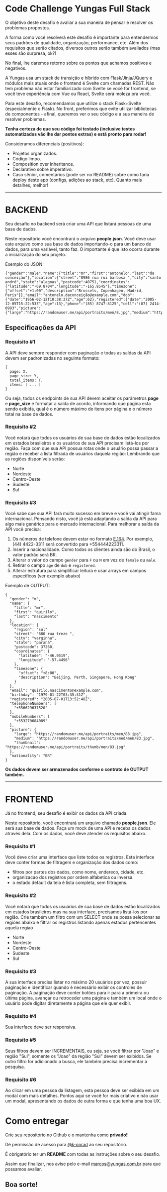 # Code Challenge Yungas Full Stack

O objetivo deste desafio é avaliar a sua maneira de pensar e resolver os problemas propostos.

A forma como você resolverá este desafio é importante para entendermos seus padrões de qualidade, organização, performance, etc. Além dos requisitos que serão citados, diversos outros serão também avaliados (mas esses são surpresa, ok?)

No final, lhe daremos retorno sobre os pontos que achamos positivos e negativos.

A Yungas usa um stack de transição e híbrido com Flask/Jinja/JQuery e módulos mais atuais onde o frontend é Svelte com chamadas REST. Não tem problema não estar familiarizado com Svelte se você for frontend, se você teve experiência com Vue ou React, Svelte será moleza pra você.

Para este desafio, recomendamos que utilize o stack Flask+Svelte (especialmente o Flask). No front, preferimos que evite utilizar bibliotecas de componentes - afinal, queremos ver o seu código e a sua maneira de resolver problemas.

**Tenha certeza de que seu código foi testado (inclusive testes automatizados vão lhe dar pontos extras) e está pronto para rodar!**

Consideramos diferenciais (positivos):
- Projetos organizados.
- Código limpo.
- Composition over inheritance.
- Declarativo sobre imperativo.
- Caso sênior, comentários (pode ser no README) sobre como faria deploy deste app (configs, adições ao stack, etc). Quanto mais detalhes, melhor!

---

# BACKEND

Seu desafio no backend será criar uma API que listará pessoas de uma base de dados.

Neste repositório você encontrará o arquivo **people.json**. Você deve usar este arquivo como sua base de dados importando-o para um banco de dados, para uma variável, tanto faz. O importante é que isto ocorra durante a inicialização do seu projeto.

Exemplo do JSON:
```
{"gender":"male","name":{"title":"mr","first":"antonelo","last":"da conceição"},"location":{"street":"8986 rua rui barbosa ","city":"santo andré","state":"alagoas","postcode":40751,"coordinates":{"latitude":"-69.8704","longitude":"-165.9545"},"timezone":{"offset":"+1:00","description":"Brussels, Copenhagen, Madrid, Paris"}},"email":"antonelo.daconceição@example.com","dob":{"date":"1956-02-12T10:38:37Z","age":62},"registered":{"date":"2005-12-05T15:22:53Z","age":13},"phone":"(85) 8747-8125","cell":"(87) 2414-0993","picture":{"large":"https://randomuser.me/api/portraits/men/8.jpg","medium":"https://randomuser.me/api/portraits/med/men/8.jpg","thumbnail":"https://randomuser.me/api/portraits/thumb/men/8.jpg"}}
```

## Especificações da API

### Requisito #1

A API deve sempre responder com paginação e todas as saídas da API devem ser padronizadas no seguinte formato:

```
{
  page: X,
  page_size: Y,
  total_items: T,
  items: [ ... ]
}
```

Ou seja, todos os endpoints de sua API devem aceitar os parâmetros **page** e **page_size** e formatar a saída de acordo, informando que página esta sendo exibida, qual é o número máximo de itens por página e o número total na base de dados.


### Requisito #2

Você notará que todos os usuários de sua base de dados estão localizados em estados brasileiros e os usuários de sua API precisam listá-los por região. Faça com que sua API possua rotas onde o usuário possa passar a região e receber a lista filtrada de usuários daquela região: Lembrando que as regiões disponíveis serão:
- Norte
- Nordeste
- Centro-Oeste
- Sudeste
- Sul


### Requisito #3

Você sabe que sua API fará muito sucesso em breve e você vai atingir fama internacional. Pensando nisto, você já está adaptando a saída da API para algo mais genérico para o mercado internacional. Para melhorar a saída da API você precisa:

1. Os números de telefone devem estar no formato [E.164](https://en.wikipedia.org/wiki/E.164). Por exemplo, (44) 4422-3311 será convertido para +554444223311.
2. Inserir a nacionalidade. Como todos os clientes ainda são do Brasil, o valor padrão será BR.
3. Alterar o valor do campo `gender` para `F` ou `M` em vez de `female` ou `male`.
4. Retirar o campo `age` de `dob` e `registered`.
5. Alterar estrutura para simplificar leitura e usar arrays em campos específicos (ver exemplo abaixo)

Exemplo de OUTPUT:

```
{
  "gender": "m",
  "name": {
    "title": "mr",
    "first": "quirilo",
    "last": "nascimento"
  },
  "location": {
    "region": "sul"
    "street": "680 rua treze ",
    "city": "varginha",
    "state": "paraná",
    "postcode": 37260,
    "coordinates": {
      "latitude": "-46.9519",
      "longitude": "-57.4496"
    },
    "timezone": {
      "offset": "+8:00",
      "description": "Beijing, Perth, Singapore, Hong Kong"
    }
  },
  "email": "quirilo.nascimento@example.com",
  "birthday": "1979-01-22T03:35:31Z",
  "registered": "2005-07-01T13:52:48Z",
  "telephoneNumbers": [
    "+556629637520"
  ],
  "mobileNumbers": [
    "+553270684089"
  ],
  "picture": {
    "large": "https://randomuser.me/api/portraits/men/83.jpg",
    "medium": "https://randomuser.me/api/portraits/med/men/83.jpg",
    "thumbnail": "https://randomuser.me/api/portraits/thumb/men/83.jpg"
  },
  "nationality": "BR"
}

```
**Os dados devem ser armazenados conforme o contrato de OUTPUT também.**

---

# FRONTEND
Já no frontend, seu desafio é exibir os dados da API criada.

Neste repositório, você encontrará um arquivo chamado **people.json**. Ele será sua base de dados. Faça um mock de uma API e receba os dados através dela. Com os dados, você deve atender os requisitos abaixo.

### Requisito #1

Você deve criar uma interface que liste todos os registros. Esta interface deve conter formas de filtragem e organização dos dados como:
- filtros por partes dos dados, como nome, endereco, cidade, etc.
- organizacao dos registros por ordem alfabetica ou inversa.
- o estado default da tela é lista completa, sem filtragens.

### Requisito #2

Você notará que todos os usuários de sua base de dados estão localizados em estados brasileiros mas na sua interface, precisamos listá-los por região. Crie também um filtro com um SELECT onde se possa selecionar as regiões abaixo e filtrar os registros listando apenas estados pertencentes aquela regiao
- Norte
- Nordeste
- Centro-Oeste
- Sudeste
- Sul

### Requisito #3

A sua interface precisa listar no máximo 20 usuários por vez, possuir paginação e identificar quando é necessário exibir os controles de paginação. A paginação deve conter botões para ir para a primeira ou última página, avançar ou retroceder uma página e também um local onde o usuário pode digitar diretamente a página que ele quer exibir.

### Requisito #4

Sua interface deve ser responsiva.

### Requisito #5 

Seus filtros devem ser INCREMENTAIS, ou seja, se você filtrar por "Joao" e região "Sul", somente os "Joao" da região "Sul" devem ser exibidos. Se outro filtro for adicionado a busca, ele também precisa incrementar a pesquisa.

### Requisito #6

Ao clicar em uma pessoa da listagem, esta pessoa deve ser exibida em um modal com mais detalhes. Pontos aqui se você for mais criativo e não usar um modal, apresentando os dados de outra forma e que tenha uma boa UX.

# Como entregar

Crie seu repositório no Github e o mantenha como **privado**!!

Dê permissão de acesso para [@k-onrad](https://github.com/k-onrad) ao seu repositório.

É obrigatório ter um **README** com todas as instruções sobre o seu desafio.

Assim que finalizar, nos avise pelo e-mail marcos@yungas.com.br para que possamos avaliar.

## Boa sorte!

